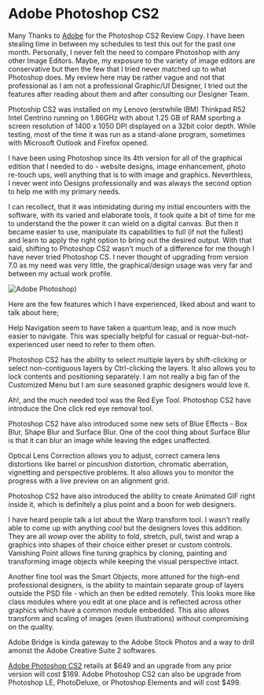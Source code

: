 # Adobe Photoshop CS2

Many Thanks to [Adobe](http://www.adobe.com/) for the Photoshop CS2 Review Copy. I have been stealing time in between my schedules to test this out for the past one month. Personally, I never felt the need to compare Photoshop with any other Image Editors. Maybe, my exposure to the variety of image editors are conservative but then the few that I tried never matched up to what Photoshop does. My review here may be rather vague and not that professional as I am not a professional Graphic/UI Designer, I tried out the features after reading about them and after consulting our Designer Team.

Photoship CS2 was installed on my Lenovo (erstwhile IBM) Thinkpad R52 Intel Centrino running on 1.86GHz with about 1.25 GB of RAM sporting a screen resolution of 1400 x 1050 DPI displayed on a 32bit color depth. While testing, most of the time it was run as a stand-alone program, sometimes with Microsoft Outlook and Firefox opened.

I have been using Photoshop since its 4th version for all of the graphical edition that I needed to do - website designs, image enhancement, photo re-touch ups, well anything that is to with image and graphics. Neverthless, I never went into Designs professionally and was always the second option to help me with my primary needs.

I can recollect, that it was intimidating during my initial encounters with the software, with its varied and elaborate tools, it took quite a bit of time for me to understand the the power it can wield on a digital canvas. But then it became easier to use, manipulate its capabilities to full (if not the fullest) and learn to apply the right option to bring out the desired output. With that said, shifting to Photoshop CS2 wasn't much of a difference for me though I have never tried Photoshop CS. I never thought of upgrading from version 7.0 as my need was very little, the graphical/design usage was very far and between my actual work profile.

![Adobe Photoshop)](https://cdn.oinam.com/img/software/adobe-photoshop-cc-2017.jpg)

Here are the few features which I have experienced, liked about and want to talk about here;

Help Navigation seem to have taken a quantum leap, and is now much easier to navigate. This was specially helpful for casual or reguar-but-not-experienced user need to refer to them often.

Photoshop CS2 has the ability to select multiple layers by shift-clicking or select non-contiguous layers by Ctrl-clicking the layers. It also allows you to lock contents and positioning separately. I am not really a big fan of the Customized Menu but I am sure seasoned graphic designers would love it.

Ah!, and the much needed tool was the Red Eye Tool. Photoshop CS2 have introduce the  One click red eye removal tool.

Photoshop CS2 have also introduced some new sets of Blue Effects - Box Blur, Shape Blur and Surface Blur. One of the cool thing about Surface Blur is that it can blur an image while leaving the edges unaffected.

Optical Lens Correction allows you to adjust, correct camera lens distortions like barrel or pincushion distortion, chromatic aberration, vignetting and perspective problems. It also allows you to monitor the progress with a live preview on an alignment grid.

Photoshop CS2 have also introduced the ability to create Animated GIF right inside it, which is definitely a plus point and a boon for web designers.

I have heard people talk a lot about the Warp transform tool. I wasn't really able to come up with anything _cool_ but the designers loves this addition. They are all _wowp_ over the ability to fold, stretch, pull, twist and wrap a graphics into shapes of their choice either preset or custom controls. Vanishing Point allows fine tuning graphics by cloning, painting and transforming image objects while keeping the visual perspective intact.

Another fine tool was the Smart Objects, more attuned for the high-end professional designers, is the ability to maintain separate group of layers outside the PSD file - which an then be edited remotely. This looks more like class modules where you edit at one place and is reflected across other graphics which have a common module embedded. This also allows transform and scaling of images (even illustrations) without compromising on the quality.

Adobe Bridge is kinda gateway to the Adobe Stock Photos and a way to drill amonst the Adobe Creative Suite 2 softwares.

[Adobe Photoshop CS2](http://www.adobe.com/products/photoshop/) retails at $649 and an upgrade from any prior version will cost $169. Adobe Photoshop CS2 can also be upgrade from Photoshop LE, PhotoDeluxe, or Photoshop Elements and will cost $499.